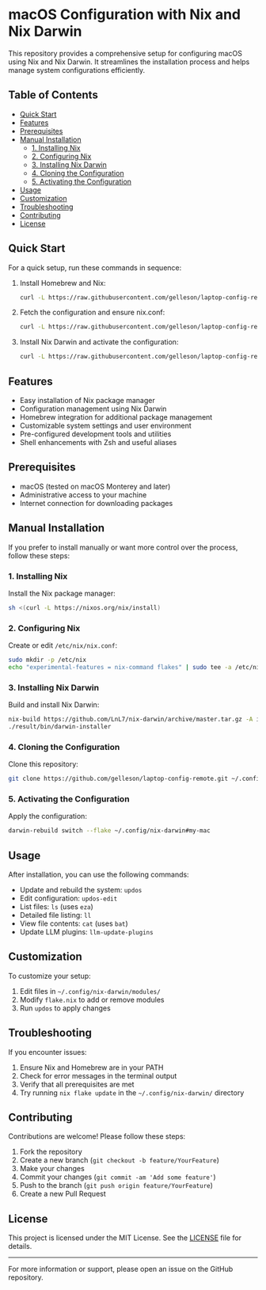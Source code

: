 # macOS Configuration with Nix and Nix Darwin

This repository provides a comprehensive setup for configuring macOS using Nix and Nix Darwin. It streamlines the installation process and helps manage system configurations efficiently.

## Table of Contents

- [Quick Start](#quick-start)
- [Features](#features)
- [Prerequisites](#prerequisites)
- [Manual Installation](#manual-installation)
  - [1. Installing Nix](#1-installing-nix)
  - [2. Configuring Nix](#2-configuring-nix)
  - [3. Installing Nix Darwin](#3-installing-nix-darwin)
  - [4. Cloning the Configuration](#4-cloning-the-configuration)
  - [5. Activating the Configuration](#5-activating-the-configuration)
- [Usage](#usage)
- [Customization](#customization)
- [Troubleshooting](#troubleshooting)
- [Contributing](#contributing)
- [License](#license)

## Quick Start

For a quick setup, run these commands in sequence:

1. Install Homebrew and Nix:

   ```bash
   curl -L https://raw.githubusercontent.com/gelleson/laptop-config-remote/refs/heads/master/install.sh | bash -s install
   ```

2. Fetch the configuration and ensure nix.conf:

   ```bash
   curl -L https://raw.githubusercontent.com/gelleson/laptop-config-remote/refs/heads/master/install.sh | bash -s config
   ```

3. Install Nix Darwin and activate the configuration:
   ```bash
   curl -L https://raw.githubusercontent.com/gelleson/laptop-config-remote/refs/heads/master/install.sh | bash -s activate
   ```

## Features

- Easy installation of Nix package manager
- Configuration management using Nix Darwin
- Homebrew integration for additional package management
- Customizable system settings and user environment
- Pre-configured development tools and utilities
- Shell enhancements with Zsh and useful aliases

## Prerequisites

- macOS (tested on macOS Monterey and later)
- Administrative access to your machine
- Internet connection for downloading packages

## Manual Installation

If you prefer to install manually or want more control over the process, follow these steps:

### 1. Installing Nix

Install the Nix package manager:

```bash
sh <(curl -L https://nixos.org/nix/install)
```

### 2. Configuring Nix

Create or edit `/etc/nix/nix.conf`:

```bash
sudo mkdir -p /etc/nix
echo "experimental-features = nix-command flakes" | sudo tee -a /etc/nix/nix.conf
```

### 3. Installing Nix Darwin

Build and install Nix Darwin:

```bash
nix-build https://github.com/LnL7/nix-darwin/archive/master.tar.gz -A installer
./result/bin/darwin-installer
```

### 4. Cloning the Configuration

Clone this repository:

```bash
git clone https://github.com/gelleson/laptop-config-remote.git ~/.config/nix-darwin
```

### 5. Activating the Configuration

Apply the configuration:

```bash
darwin-rebuild switch --flake ~/.config/nix-darwin#my-mac
```

## Usage

After installation, you can use the following commands:

- Update and rebuild the system: `updos`
- Edit configuration: `updos-edit`
- List files: `ls` (uses `eza`)
- Detailed file listing: `ll`
- View file contents: `cat` (uses `bat`)
- Update LLM plugins: `llm-update-plugins`

## Customization

To customize your setup:

1. Edit files in `~/.config/nix-darwin/modules/`
2. Modify `flake.nix` to add or remove modules
3. Run `updos` to apply changes

## Troubleshooting

If you encounter issues:

1. Ensure Nix and Homebrew are in your PATH
2. Check for error messages in the terminal output
3. Verify that all prerequisites are met
4. Try running `nix flake update` in the `~/.config/nix-darwin/` directory

## Contributing

Contributions are welcome! Please follow these steps:

1. Fork the repository
2. Create a new branch (`git checkout -b feature/YourFeature`)
3. Make your changes
4. Commit your changes (`git commit -am 'Add some feature'`)
5. Push to the branch (`git push origin feature/YourFeature`)
6. Create a new Pull Request

## License

This project is licensed under the MIT License. See the [LICENSE](LICENSE) file for details.

---

For more information or support, please open an issue on the GitHub repository.
